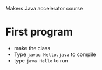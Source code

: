 Makers Java accelerator course

# First program

* make the class
* Type ```javac Hello.java``` to compile
* type ```java Hello``` to run